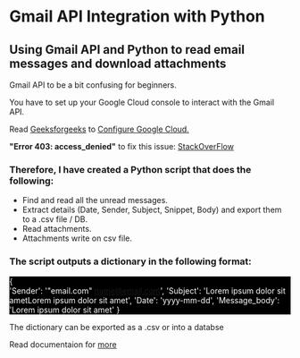 <html lang="en">
<head>
    <meta charset="UTF-8">
    <meta http-equiv="X-UA-Compatible" content="IE=edge">
    <meta name="viewport" content="width=device-width, initial-scale=1.0">
    <title>Document</title>
</head>
<body>
    <h1>Gmail API Integration with Python</h1>

<h2>Using Gmail API and Python to read email messages and download attachments</h2>

<p>Gmail API to be a bit confusing for beginners.</p>

<p>You have to set up your Google Cloud console to interact with the Gmail API.</p>
<p>
    Read <a href="https://www.geeksforgeeks.org/how-to-read-emails-from-gmail-using-gmail-api-in-python/">Geeksforgeeks</a> to 
    <a href="https://console.cloud.google.com/welcome?project=emailautomation-360404">Configure Google Cloud.</a>
    <div>
        <strong>"Error 403: access_denied"</strong> to fix this issue: <a href="https://stackoverflow.com/questions/65184355/error-403-access-denied-from-google-authentication-web-api-despite-google-acc">StackOverFlow</a>
    </div>

</p>

<h3>Therefore, I have created a Python script that does the following:</h3>
<ul>
    <li>Find and read all the unread messages.</li>
    <li>Extract details (Date, Sender, Subject, Snippet, Body) and export them to a .csv file / DB.</li>
    <li>Read attachments.</li>
    <li>Attachments write on csv file.</li>
</ul>


<h3>The script outputs a dictionary in the following format:</h3>

<div style="background-color: black; color:white">

{	
    'Sender': '"email.com" <name@email.com>', 
	'Subject': 'Lorem ipsum dolor sit ametLorem ipsum dolor sit amet', 
	'Date': 'yyyy-mm-dd', 
	'Message_body': 'Lorem ipsum dolor sit amet'
}

</div>

<p>The dictionary can be exported as a .csv or into a databse</p>

<div>
    Read documentaion for <a href="https://developers.google.com/resources/api-libraries/documentation/gmail/v1/python/latest/index.html">more</a>
</div>

</body>
</html>
